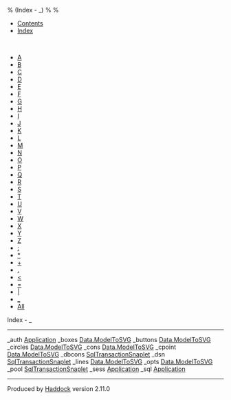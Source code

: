 % (Index - \_)
% 
% 

-   [Contents](index.html)
-   [Index](doc-index.html)

 

-   [A](doc-index-A.html)
-   [B](doc-index-B.html)
-   [C](doc-index-C.html)
-   [D](doc-index-D.html)
-   [E](doc-index-E.html)
-   [F](doc-index-F.html)
-   [G](doc-index-G.html)
-   [H](doc-index-H.html)
-   [I](doc-index-I.html)
-   [J](doc-index-J.html)
-   [K](doc-index-K.html)
-   [L](doc-index-L.html)
-   [M](doc-index-M.html)
-   [N](doc-index-N.html)
-   [O](doc-index-O.html)
-   [P](doc-index-P.html)
-   [Q](doc-index-Q.html)
-   [R](doc-index-R.html)
-   [S](doc-index-S.html)
-   [T](doc-index-T.html)
-   [U](doc-index-U.html)
-   [V](doc-index-V.html)
-   [W](doc-index-W.html)
-   [X](doc-index-X.html)
-   [Y](doc-index-Y.html)
-   [Z](doc-index-Z.html)
-   [:](doc-index-58.html)
-   [\*](doc-index-42.html)
-   [+](doc-index-43.html)
-   [.](doc-index-46.html)
-   [\<](doc-index-60.html)
-   [=](doc-index-61.html)
-   [|](doc-index-124.html)
-   [\_](doc-index-95.html)
-   [All](doc-index-All.html)

Index - \_

  ----------- ---------------------------------------------------------------
  \_auth      [Application](Application.html#v:_auth)
  \_boxes     [Data.ModelToSVG](Data-ModelToSVG.html#v:_boxes)
  \_buttons   [Data.ModelToSVG](Data-ModelToSVG.html#v:_buttons)
  \_circles   [Data.ModelToSVG](Data-ModelToSVG.html#v:_circles)
  \_cons      [Data.ModelToSVG](Data-ModelToSVG.html#v:_cons)
  \_cpoint    [Data.ModelToSVG](Data-ModelToSVG.html#v:_cpoint)
  \_dbcons    [SqlTransactionSnaplet](SqlTransactionSnaplet.html#v:_dbcons)
  \_dsn       [SqlTransactionSnaplet](SqlTransactionSnaplet.html#v:_dsn)
  \_lines     [Data.ModelToSVG](Data-ModelToSVG.html#v:_lines)
  \_opts      [Data.ModelToSVG](Data-ModelToSVG.html#v:_opts)
  \_pool      [SqlTransactionSnaplet](SqlTransactionSnaplet.html#v:_pool)
  \_sess      [Application](Application.html#v:_sess)
  \_sql       [Application](Application.html#v:_sql)
  ----------- ---------------------------------------------------------------

Produced by [Haddock](http://www.haskell.org/haddock/) version 2.11.0
